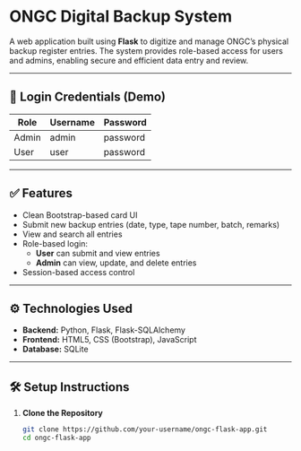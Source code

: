 # ONGC Digital Backup System

A web application built using **Flask** to digitize and manage ONGC’s physical backup register entries. The system provides role-based access for users and admins, enabling secure and efficient data entry and review.

---

## 🔐 Login Credentials (Demo)

| Role  | Username | Password  |
|-------|----------|-----------|
| Admin | admin    | password  |
| User  | user     | password  |

---

## ✅ Features

- Clean Bootstrap-based card UI
- Submit new backup entries (date, type, tape number, batch, remarks)
- View and search all entries
- Role-based login:
  - **User** can submit and view entries
  - **Admin** can view, update, and delete entries
- Session-based access control

---

## ⚙️ Technologies Used

- **Backend:** Python, Flask, Flask-SQLAlchemy
- **Frontend:** HTML5, CSS (Bootstrap), JavaScript
- **Database:** SQLite

---

## 🛠 Setup Instructions

1. **Clone the Repository**
   ```bash
   git clone https://github.com/your-username/ongc-flask-app.git
   cd ongc-flask-app
